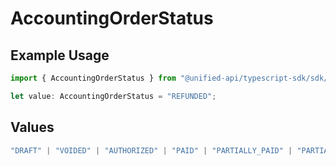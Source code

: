 # AccountingOrderStatus

## Example Usage

```typescript
import { AccountingOrderStatus } from "@unified-api/typescript-sdk/sdk/models/shared";

let value: AccountingOrderStatus = "REFUNDED";
```

## Values

```typescript
"DRAFT" | "VOIDED" | "AUTHORIZED" | "PAID" | "PARTIALLY_PAID" | "PARTIALLY_REFUNDED" | "REFUNDED"
```